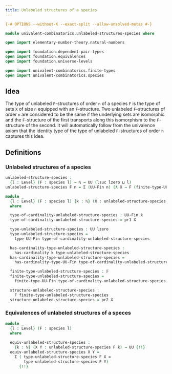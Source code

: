 ```yaml
---
title: Unlabeled structures of a species
---
```


```agda
{-# OPTIONS --without-K --exact-split --allow-unsolved-metas #-}

module univalent-combinatorics.unlabeled-structures-species where

open import elementary-number-theory.natural-numbers

open import foundation.dependent-pair-types
open import foundation.equivalences
open import foundation.universe-levels

open import univalent-combinatorics.finite-types
open import univalent-combinatorics.species
```

## Idea

The type of unlabeled `F`-structures of order `n` of a species `F` is the type of sets `X` of size `n` equipped with an `F`-structure. Two unlabeled `F`-structures of order `n` are considered to be the same if the underlying sets are isomorphic and the `F`-structure of the first transports along this isomorphism to the `F`-structure of the second. It will automatically follow from the univalence axiom that the identity type of the type of unlabeled `F`-structures of order `n` captures this idea.

## Definitions

### Unlabeled structures of a species

```agda
unlabeled-structure-species :
  {l : Level} (F : species l) → ℕ → UU (lsuc lzero ⊔ l)
unlabeled-structure-species F n = Σ (UU-Fin n) (λ X → F (finite-type-UU-Fin X))

module _
  {l : Level} (F : species l) {k : ℕ} (X : unlabeled-structure-species F k)
  where

  type-of-cardinality-unlabeled-structure-species : UU-Fin k
  type-of-cardinality-unlabeled-structure-species = pr1 X

  type-unlabeled-structure-species : UU lzero
  type-unlabeled-structure-species =
    type-UU-Fin type-of-cardinality-unlabeled-structure-species

  has-cardinality-type-unlabeled-structure-species :
    has-cardinality k type-unlabeled-structure-species
  has-cardinality-type-unlabeled-structure-species =
    has-cardinality-type-UU-Fin type-of-cardinality-unlabeled-structure-species

  finite-type-unlabeled-structure-species : 𝔽
  finite-type-unlabeled-structure-species =
    finite-type-UU-Fin type-of-cardinality-unlabeled-structure-species

  structure-unlabeled-structure-species :
    F finite-type-unlabeled-structure-species
  structure-unlabeled-structure-species = pr2 X
```

### Equivalences of unlabeled structures of a speces

```agda
module _
  {l : Level} (F : species l)
  where
  
  equiv-unlabeled-structure-species :
    {k : ℕ} (X Y : unlabeled-structure-species F k) → UU {!!}
  equiv-unlabeled-structure-species X Y =
    Σ ( type-unlabeled-structure-species F X ≃
        type-unlabeled-structure-species F Y)
      {!!}
```

